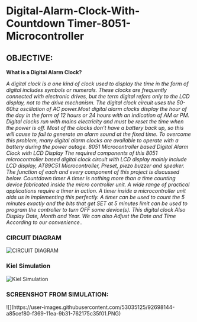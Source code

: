 # Digital-Alarm-Clock-With-Countdown Timer-8051-Microcontroller
## OBJECTIVE:
**What is a Digital Alarm Clock?**

*A digital clock is a one kind of clock used to display the time in the form of digital includes symbols
or numerals. These clocks are frequently connected with electronic drives, but the term
digital refers only to the LCD display, not to the drive mechanism. The digital clock circuit uses
the 50-60hz oscillation of AC power.Most digital alarm clocks display the hour of the day in the
form of 12 hours or 24 hours with an indication of AM or PM.
Digital clocks run with mains electricity and must be reset the time when the power is off. Most
of the clocks don’t have a battery back up, so this will cause to fail to generate an alarm sound at
the fixed time. To overcome this problem, many digital alarm clocks are available to operate with
a battery during the power outage.
8051 Microcontroller based Digital Alarm Clock with LCD Display
The required components of this 8051 microcontroller based digital clock circuit with LCD
display mainly include LCD display, AT89C51 Microcontroller, Preset, piezo buzzer and speaker.
The function of each and every component of this project is discussed below.
Countdown timer
A timer is nothing more than a time counting device fabricated inside the micro controller unit. A
wide range of practical applications require a timer in action. A timer inside a microcontroller
unit aids us in implementing this perfectly. A timer can be used to count the 5 minutes exactly
and the bits that get SET at 5 minutes limit can be used to program the controller to turn OFF
some device(s).
This digital clock Also Display Date, Month and Year.
We can also Adjust the Date and Time According to our convenience..*
</br>
<h3>CIRCUIT DIAGRAM</h3>

![CIRCUIT DIAGRAM](https://user-images.githubusercontent.com/53035125/92695268-d809f880-f365-11ea-9e0e-a3f84e54f7b8.jpg)
</br>
<h3>Kiel Simulation</h3>

![Kiel Simulation](https://user-images.githubusercontent.com/53035125/92697174-90d13700-f368-11ea-8117-f0eec4218c2c.PNG)
</br>
<h3>SCREENSHOT FROM SIMULATION:</h3>
![](https://user-images.githubusercontent.com/53035125/92698144-a85cef80-f369-11ea-9b31-762175c35f01.PNG)
